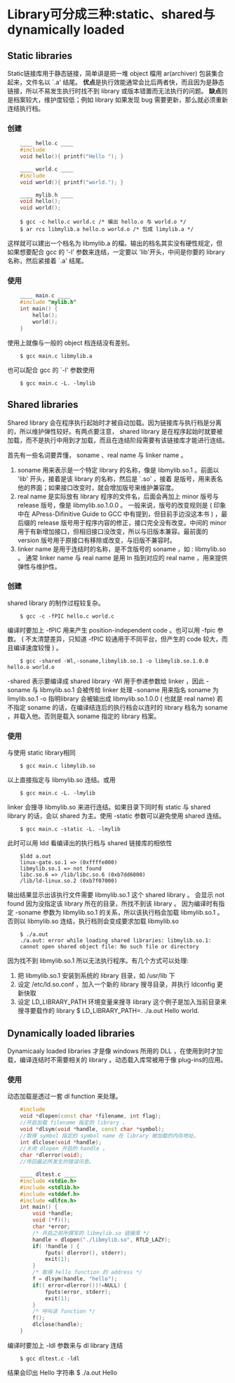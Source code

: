 # Library可分成三种:static、shared与dynamically loaded

## Static libraries
Static链接库用于静态链接，简单讲是把一堆 object 檔用 ar(archiver) 包装集合起来，文件名以 `.a' 结尾。
**优点**是执行效能通常会比后两者快，而且因为是静态链接，所以不易发生执行时找不到 library 或版本错置而无法执行的问题。
**缺点**则是档案较大，维护度较低；例如 library 如果发现 bug 需要更新，那么就必须重新连结执行档。
### 创建
```c++
    ____ hello.c ____
    #include
    void hello(){ printf("Hello "); }

    ____ world.c ____
    #include
    void world(){ printf("world."); }

    ____ mylib.h ____
    void hello();
    void world();
```
```shell
    $ gcc -c hello.c world.c /* 编出 hello.o 与 world.o */
    $ ar rcs libmylib.a hello.o world.o /* 包成 limylib.a */
```
这样就可以建出一个档名为 libmylib.a 的檔。输出的档名其实没有硬性规定，但如果想要配合 gcc 的 '-l' 参数来连结，一定要以 'lib'开头，中间是你要的 library 名称，然后紧接着 `.a' 结尾。

### 使用
```c++
    ____ main.c ____
    #include "mylib.h"
    int main() {
        hello();
        world();
    }
```
使用上就像与一般的 object 档连结没有差别。
```shell
    $ gcc main.c libmylib.a
```
也可以配合 gcc 的 `-l' 参数使用
```shell
    $ gcc main.c -L. -lmylib
```

## Shared libraries
Shared library 会在程序执行起始时才被自动加载。因为链接库与执行档是分离的，所以维护弹性较好。有两点要注意， shared library 是在程序起始时就要被加载，而不是执行中用到才加载，而且在连结阶段需要有该链接库才能进行连结。

首先有一些名词要弄懂， soname 、real name 与 linker name 。
1. soname 用来表示是一个特定 library 的名称，像是 libmylib.so.1 。前面以 'lib' 开头，接着是该 library 的名称，然后是 `.so' ，接着
是版号，用来表名他的界面；如果接口改变时，就会增加版号来维护兼容度。
2. real name 是实际放有 library 程序的文件名，后面会再加上 minor 版号与release 版号，像是 libmylib.so.1.0.0 。
一般来说，版号的改变规则是 ( 印象中在 APress-Difinitive Guide to GCC 中有提到，但目前手边没这本书 ) ，最后缀的 release 版号用于程序内容的修正，接口完全没有改变。中间的 minor 用于有新增加接口，但相旧接口没改变，所以与旧版本兼容。最前面的 version 版号用于原接口有移除或改变，与旧版不兼容时。
3. linker name 是用于连结时的名称，是不含版号的 soname ，如 : libmylib.so 。
通常 linker name 与 real name 是用 ln 指到对应的 real name ，用来提供弹性与维护性。

### 创建
shared library 的制作过程较复杂。
```shell
    $ gcc -c -fPIC hello.c world.c
```
编译时要加上 -fPIC 用来产生 position-independent code 。也可以用 -fpic 参数。 ( 不太清楚差异，只知道 -fPIC 较通用于不同平台，但产生的 code 较大，而且编译速度较慢 ) 。
```shell
    $ gcc -shared -Wl,-soname,libmylib.so.1 -o libmylib.so.1.0.0 hello.o world.o
```
-shared 表示要编译成 shared library
-Wl 用于参递参数给 linker ，因此 -soname 与 libmylib.so.1 会被传给 linker 处理
-soname 用来指名 soname 为 limylib.so.1
-o 指明library 会被输出成 libmylib.so.1.0.0 ( 也就是 real name)
若不指定 soname 的话，在编译结连后的执行档会以连时的 library 档名为 soname ，并载入他。否则是载入 soname 指定的 library 档案。

### 使用
与使用 static library相同
```shell
    $ gcc main.c libmylib.so
```
以上直接指定与 libmylib.so 连结。或用
```shell
    $ gcc main.c -L. -lmylib
```
linker 会搜寻 libmylib.so 来进行连结。如果目录下同时有 static 与 shared library 的话，会以 shared 为主。使用 -static 参数可以避免使用 shared 连结。
```shell
    $ gcc main.c -static -L. -lmylib
```
此时可以用 ldd 看编译出的执行档与 shared 链接库的相依性
```shell
    $ldd a.out
    linux-gate.so.1 => (0xffffe000)
    libmylib.so.1 => not found
    libc.so.6 => /lib/libc.so.6 (0xb7dd6000)
    /lib/ld-linux.so.2 (0xb7f07000)
```

输出结果显示出该执行文件需要 libmylib.so.1 这个 shared library 。
会显示 not found 因为没指定该 library 所在的目录，所找不到该 library 。
因为编译时有指定 -soname 参数为 libmylib.so.1 的关系，所以该执行档会加载 libmylib.so.1 。否则以 libmylib.so 连结，执行档则会变成要求加载 libmylib.so
```shell
    $ ./a.out
    ./a.out: error while loading shared libraries: libmylib.so.1:
    cannot open shared object file: No such file or directory
```

因为找不到 libmylib.so.1 所以无法执行程序。有几个方式可以处理:
1. 把 libmylib.so.1 安装到系统的 library 目录，如 /usr/lib 下
2. 设定 /etc/ld.so.conf ，加入一个新的 library 搜寻目录，并执行 ldconfig
更新快取
3. 设定 LD_LIBRARY_PATH 环境变量来搜寻 library
这个例子是加入当前目录来搜寻要载作的 library
$ LD_LIBRARY_PATH=. ./a.out
Hello world.

## Dynamically loaded libraries
Dynamicaaly loaded libraries 才是像 windows 所用的 DLL ，在使用到时才加载，编译连结时不需要相关的 library 。动态载入库常被用于像 plug-ins的应用。
### 使用
动态加载是透过一套 dl function 来处理。
```c++
    #include
    void *dlopen(const char *filename, int flag);
    //开启加载 filename 指定的 library 。
    void *dlsym(void *handle, const char *symbol);
    //取得 symbol 指定的 symbol name 在 library 被加载的内存地址。
    int dlclose(void *handle);
    //关闭 dlopen 开启的 handle 。
    char *dlerror(void);
    //传回最近所发生的错误讯息。
```
```c++
    ____ dltest.c ____
    #include <stdio.h>
    #include <stdlib.h>
    #include <stddef.h>
    #include <dlfcn.h>
    int main() {
        void *handle;
        void (*f)();
        char *error;
        /* 开启之前所撰写的 libmylib.so 链接库 */
        handle = dlopen("./libmylib.so", RTLD_LAZY);
        if( !handle ) {
            fputs( dlerror(), stderr);
            exit(1);
        }
        /* 取得 hello function 的 address */
        f = dlsym(handle, "hello");
        if(( error=dlerror())!=NULL) {
            fputs(error, stderr);
            exit(1);
        }
        /* 呼叫该 function */
        f();
        dlclose(handle);
    }
```

编译时要加上 -ldl 参数来与 dl library 连结
```shell
    $ gcc dltest.c -ldl
```
结果会印出 Hello 字符串
$ ./a.out
Hello
